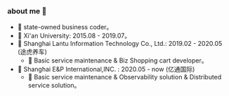 ### about me 👋

- 🔭 state-owned business coder。
- 🌱 Xi'an University: 2015.08 - 2019.07。
- 🍉 Shanghai Lantu Information Technology Co., Ltd.: 2019.02 - 2020.05 (途虎养车)
  - 🏃‍ Basic service maintenance & Biz Shopping cart developer。
- 🍎 Shanghai E&P International,INC.                : 2020.05 - now      (亿通国际)
  - 🏃‍ Basic service maintenance & Observability solution & Distributed service solution。
